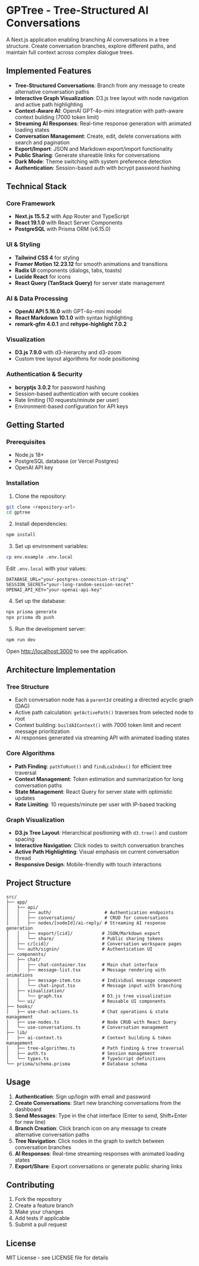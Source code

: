 # GPTree - Tree-Structured AI Conversations

A Next.js application enabling branching AI conversations in a tree structure. Create conversation branches, explore different paths, and maintain full context across complex dialogue trees.

## Implemented Features

- **Tree-Structured Conversations**: Branch from any message to create alternative conversation paths
- **Interactive Graph Visualization**: D3.js tree layout with node navigation and active path highlighting
- **Context-Aware AI**: OpenAI GPT-4o-mini integration with path-aware context building (7000 token limit)
- **Streaming AI Responses**: Real-time response generation with animated loading states
- **Conversation Management**: Create, edit, delete conversations with search and pagination
- **Export/Import**: JSON and Markdown export/import functionality
- **Public Sharing**: Generate shareable links for conversations
- **Dark Mode**: Theme switching with system preference detection
- **Authentication**: Session-based auth with bcrypt password hashing

## Technical Stack

### Core Framework

- **Next.js 15.5.2** with App Router and TypeScript
- **React 19.1.0** with React Server Components
- **PostgreSQL** with Prisma ORM (v6.15.0)

### UI & Styling

- **Tailwind CSS 4** for styling
- **Framer Motion 12.23.12** for smooth animations and transitions
- **Radix UI** components (dialogs, tabs, toasts)
- **Lucide React** for icons
- **React Query (TanStack Query)** for server state management

### AI & Data Processing

- **OpenAI API 5.16.0** with GPT-4o-mini model
- **React Markdown 10.1.0** with syntax highlighting
- **remark-gfm 4.0.1** and **rehype-highlight 7.0.2**

### Visualization

- **D3.js 7.9.0** with d3-hierarchy and d3-zoom
- Custom tree layout algorithms for node positioning

### Authentication & Security

- **bcryptjs 3.0.2** for password hashing
- Session-based authentication with secure cookies
- Rate limiting (10 requests/minute per user)
- Environment-based configuration for API keys

## Getting Started

### Prerequisites

- Node.js 18+
- PostgreSQL database (or Vercel Postgres)
- OpenAI API key

### Installation

1. Clone the repository:

```bash
git clone <repository-url>
cd gptree
```

2. Install dependencies:

```bash
npm install
```

3. Set up environment variables:

```bash
cp env.example .env.local
```

Edit `.env.local` with your values:

```env
DATABASE_URL="your-postgres-connection-string"
SESSION_SECRET="your-long-random-session-secret"
OPENAI_API_KEY="your-openai-api-key"
```

4. Set up the database:

```bash
npx prisma generate
npx prisma db push
```

5. Run the development server:

```bash
npm run dev
```

Open [http://localhost:3000](http://localhost:3000) to see the application.

## Architecture Implementation

### Tree Structure

- Each conversation node has a `parentId` creating a directed acyclic graph (DAG)
- Active path calculation: `getActivePath()` traverses from selected node to root
- Context building: `buildAIContext()` with 7000 token limit and recent message prioritization
- AI responses generated via streaming API with animated loading states

### Core Algorithms

- **Path Finding**: `pathToRoot()` and `findLcaIndex()` for efficient tree traversal
- **Context Management**: Token estimation and summarization for long conversation paths
- **State Management**: React Query for server state with optimistic updates
- **Rate Limiting**: 10 requests/minute per user with IP-based tracking

### Graph Visualization

- **D3.js Tree Layout**: Hierarchical positioning with `d3.tree()` and custom spacing
- **Interactive Navigation**: Click nodes to switch conversation branches
- **Active Path Highlighting**: Visual emphasis on current conversation thread
- **Responsive Design**: Mobile-friendly with touch interactions

## Project Structure

```
src/
├── app/
│   ├── api/
│   │   ├── auth/                    # Authentication endpoints
│   │   ├── conversations/           # CRUD for conversations
│   │   ├── nodes/[nodeId]/ai-reply/ # Streaming AI response generation
│   │   ├── export/[cid]/           # JSON/Markdown export
│   │   └── share/                  # Public sharing tokens
│   ├── c/[cid]/                    # Conversation workspace pages
│   └── auth/signin/                # Authentication UI
├── components/
│   ├── chat/
│   │   ├── chat-container.tsx      # Main chat interface
│   │   ├── message-list.tsx        # Message rendering with animations
│   │   ├── message-item.tsx        # Individual message component
│   │   └── chat-input.tsx          # Message input with branching
│   ├── visualization/
│   │   └── graph.tsx               # D3.js tree visualization
│   └── ui/                         # Reusable UI components
├── hooks/
│   ├── use-chat-actions.ts         # Chat operations & state management
│   ├── use-nodes.ts                # Node CRUD with React Query
│   └── use-conversations.ts        # Conversation management
├── lib/
│   ├── ai-context.ts               # Context building & token management
│   ├── tree-algorithms.ts          # Path finding & tree traversal
│   ├── auth.ts                     # Session management
│   └── types.ts                    # TypeScript definitions
└── prisma/schema.prisma            # Database schema
```

## Usage

1. **Authentication**: Sign up/login with email and password
2. **Create Conversations**: Start new branching conversations from the dashboard
3. **Send Messages**: Type in the chat interface (Enter to send, Shift+Enter for new line)
4. **Branch Creation**: Click branch icon on any message to create alternative conversation paths
5. **Tree Navigation**: Click nodes in the graph to switch between conversation branches
6. **AI Responses**: Real-time streaming responses with animated loading states
7. **Export/Share**: Export conversations or generate public sharing links

## Contributing

1. Fork the repository
2. Create a feature branch
3. Make your changes
4. Add tests if applicable
5. Submit a pull request

## License

MIT License - see LICENSE file for details
